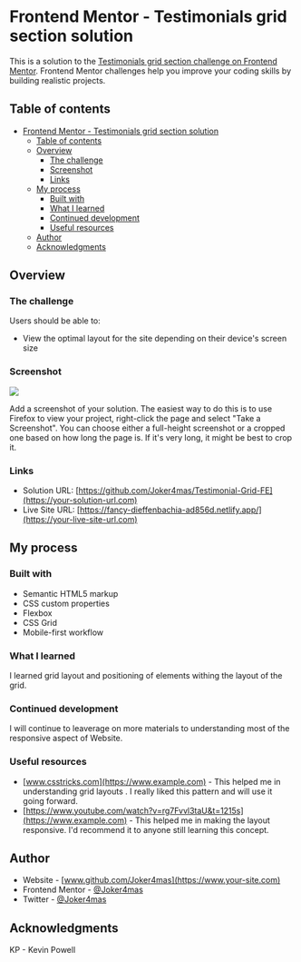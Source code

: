 # Frontend Mentor - Testimonials grid section solution

This is a solution to the [Testimonials grid section challenge on Frontend Mentor](https://www.frontendmentor.io/challenges/testimonials-grid-section-Nnw6J7Un7). Frontend Mentor challenges help you improve your coding skills by building realistic projects. 

## Table of contents

- [Frontend Mentor - Testimonials grid section solution](#frontend-mentor---testimonials-grid-section-solution)
  - [Table of contents](#table-of-contents)
  - [Overview](#overview)
    - [The challenge](#the-challenge)
    - [Screenshot](#screenshot)
    - [Links](#links)
  - [My process](#my-process)
    - [Built with](#built-with)
    - [What I learned](#what-i-learned)
    - [Continued development](#continued-development)
    - [Useful resources](#useful-resources)
  - [Author](#author)
  - [Acknowledgments](#acknowledgments)

## Overview

### The challenge

Users should be able to:

- View the optimal layout for the site depending on their device's screen size

### Screenshot

![](./shot-1.png)

Add a screenshot of your solution. The easiest way to do this is to use Firefox to view your project, right-click the page and select "Take a Screenshot". You can choose either a full-height screenshot or a cropped one based on how long the page is. If it's very long, it might be best to crop it.

### Links

- Solution URL: [https://github.com/Joker4mas/Testimonial-Grid-FE](https://your-solution-url.com)
- Live Site URL: [https://fancy-dieffenbachia-ad856d.netlify.app/](https://your-live-site-url.com)

## My process

### Built with

- Semantic HTML5 markup
- CSS custom properties
- Flexbox
- CSS Grid
- Mobile-first workflow

### What I learned

I learned grid layout and positioning of elements withing the layout of the grid. 

### Continued development

I will continue to leaverage on more materials to understanding most of the responsive aspect of Website.

### Useful resources

- [www.csstricks.com](https://www.example.com) - This helped me in understanding grid layouts . I really liked this pattern and will use it going forward.
- [https://www.youtube.com/watch?v=rg7Fvvl3taU&t=1215s](https://www.example.com) - This helped me in making the layout responsive. I'd recommend it to anyone still learning this concept.

## Author

- Website - [www.github.com/Joker4mas](https://www.your-site.com)
- Frontend Mentor - [@Joker4mas](https://www.frontendmentor.io/profile/yourusername)
- Twitter - [@Joker4mas](https://www.twitter.com/yourusername)

## Acknowledgments

KP - Kevin Powell
